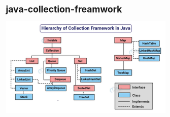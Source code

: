 # java-collection-freamwork
![hierarchy-of-collection-framework-in-java.webp](hierarchy-of-collection-framework-in-java.webp)